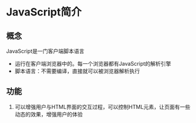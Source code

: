 # JavaScript简介

## 概念

JavaScript是一门客户端脚本语言

- 运行在客户端浏览器中的。每一个浏览器都有JavaScript的解析引擎
- 脚本语言：不需要编译，直接就可以被浏览器解析执行

## 功能

1. 可以增强用户与HTML界面的交互过程，可以控制HTML元素，让页面有一些动态的效果，增强用户的体验